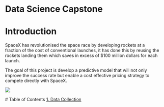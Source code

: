 
# **Data Science Capstone**

# Introduction

SpaceX has revolutionised the space race by developing rockets at a fraction of the cost of conventional launches, it has done this by reusing the rockets landing them which saves in excess of $100 million dollars for each launch. 

The goal of this project is develop a predictive model that will not only improve the success rate but enable a cost effective pricing strategy to compete directly with SpaceX.

![](https://cf-courses-data.s3.us.cloud-object-storage.appdomain.cloud/IBMDeveloperSkillsNetwork-DS0701EN-SkillsNetwork/lab_v2/images/landing\_1.gif)



  <Div>
    # Table of Contents
      <a href="https://github.com/DavidMorpeth/DataScienceCapstoneProject/blob/main/SpaceX%20Notebook.ipynb">1. Data Collection</a>
  </Div>


